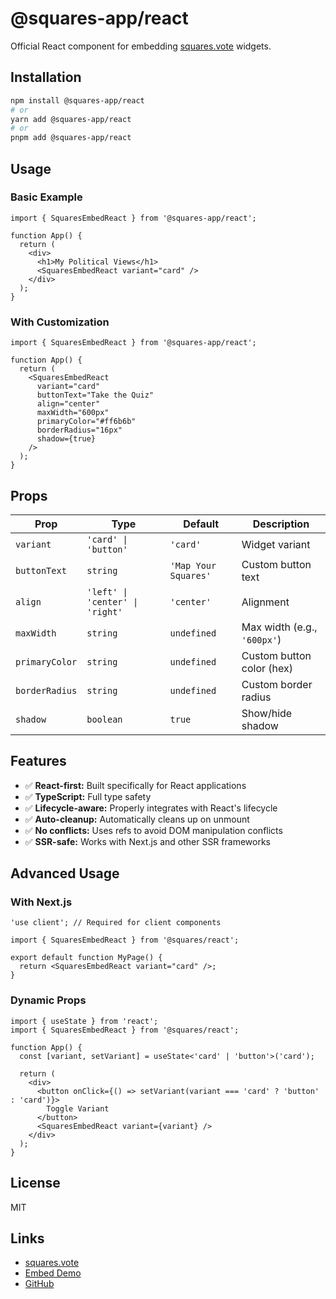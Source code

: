 # @squares-app/react

Official React component for embedding [squares.vote](https://squares.vote) widgets.

## Installation

```bash
npm install @squares-app/react
# or
yarn add @squares-app/react
# or
pnpm add @squares-app/react
```

## Usage

### Basic Example

```tsx
import { SquaresEmbedReact } from '@squares-app/react';

function App() {
  return (
    <div>
      <h1>My Political Views</h1>
      <SquaresEmbedReact variant="card" />
    </div>
  );
}
```

### With Customization

```tsx
import { SquaresEmbedReact } from '@squares-app/react';

function App() {
  return (
    <SquaresEmbedReact
      variant="card"
      buttonText="Take the Quiz"
      align="center"
      maxWidth="600px"
      primaryColor="#ff6b6b"
      borderRadius="16px"
      shadow={true}
    />
  );
}
```

## Props

| Prop | Type | Default | Description |
|------|------|---------|-------------|
| `variant` | `'card' \| 'button'` | `'card'` | Widget variant |
| `buttonText` | `string` | `'Map Your Squares'` | Custom button text |
| `align` | `'left' \| 'center' \| 'right'` | `'center'` | Alignment |
| `maxWidth` | `string` | `undefined` | Max width (e.g., `'600px'`) |
| `primaryColor` | `string` | `undefined` | Custom button color (hex) |
| `borderRadius` | `string` | `undefined` | Custom border radius |
| `shadow` | `boolean` | `true` | Show/hide shadow |

## Features

- ✅ **React-first:** Built specifically for React applications
- ✅ **TypeScript:** Full type safety
- ✅ **Lifecycle-aware:** Properly integrates with React's lifecycle
- ✅ **Auto-cleanup:** Automatically cleans up on unmount
- ✅ **No conflicts:** Uses refs to avoid DOM manipulation conflicts
- ✅ **SSR-safe:** Works with Next.js and other SSR frameworks

## Advanced Usage

### With Next.js

```tsx
'use client'; // Required for client components

import { SquaresEmbedReact } from '@squares/react';

export default function MyPage() {
  return <SquaresEmbedReact variant="card" />;
}
```

### Dynamic Props

```tsx
import { useState } from 'react';
import { SquaresEmbedReact } from '@squares/react';

function App() {
  const [variant, setVariant] = useState<'card' | 'button'>('card');

  return (
    <div>
      <button onClick={() => setVariant(variant === 'card' ? 'button' : 'card')}>
        Toggle Variant
      </button>
      <SquaresEmbedReact variant={variant} />
    </div>
  );
}
```

## License

MIT

## Links

- [squares.vote](https://squares.vote)
- [Embed Demo](https://squares.vote/embed)
- [GitHub](https://github.com/seanbhart/squares)
